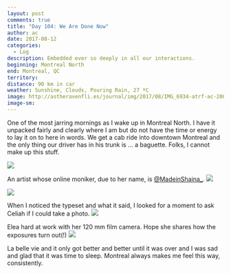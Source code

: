 ```yaml
---
layout: post
comments: true
title: "Day 104: We Are Done Now"
author: ac
date: 2017-08-12
categories:
  - Log
description: Embedded ever so deeply in all our interactions.
beginning: Montreal North
end: Montreal, QC
territory: 
distance: 90 km in car
weather: Sunshine, Clouds, Pouring Rain, 27 ºC
image: http://astheravenfli.es/journal/img/2017/08/IMG_6934-atrf-ac-2000-web.jpg
image-sm:
---
```


One of the most jarring mornings as I wake up in Montreal North. I have it unpacked fairly and clearly where I am but do not have the time or energy to lay it on to here in words. We get a cab ride into downtown Montreal and the only thing our driver has in his trunk is ... a baguette. Folks, I cannot make up this stuff. 

<img src="http://astheravenfli.es/journal/img/2017/08/IMG_6735-atrf-ac-2000-web.jpg">

An artist whose online moniker, due to her name, is [@MadeinShaina_](https://www.instagram.com/madeinshaina__/).
<img src="http://astheravenfli.es/journal/img/2017/08/IMG_6744-atrf-ac-2000-web.jpg">


<img src="http://astheravenfli.es/journal/img/2017/08/IMG_6747-atrf-ac-2000-web.jpg">

When I noticed the typeset and what it said, I looked for a moment to ask Celiah if I could take a photo.
<img src="http://astheravenfli.es/journal/img/2017/08/IMG_6912-atrf-ac-2000-web.jpg">

Elea hard at work with her 120 mm film camera. Hope she shares how the exposures turn out(!)
<img src="http://astheravenfli.es/journal/img/2017/08/IMG_6922-atrf-ac-2000-web.jpg">

La belle vie and it only got better and better until it was over and I was sad and glad that it was time to sleep. Montreal always makes me feel this way, consistently.

